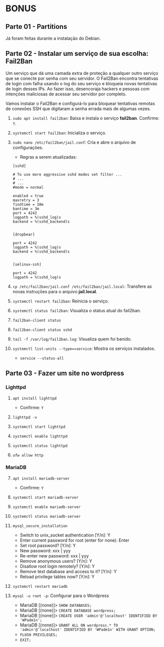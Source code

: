 # BONUS

## Parte 01 - Partitions

Já foram feitas durante a instalação do Debian.



## Parte 02 - Instalar um serviço de sua escolha: Fail2Ban

Um serviço que dá uma camada extra de proteção a qualquer outro serviço que se conecte por senha com seu servidor. O Fail2Ban encontra tentativas de login com falha usando o log do seu serviço e bloqueia novas tentativas de login desses IPs. Ao fazer isso, desencoraja hackers e pessoas com intenções maliciosas de acessar seu servidor por completo.

Vamos instalar o Fail2Ban e configurá-lo para bloquear tentativas remotas de conexões SSH que digitaram a senha errada mais de algumas vezes.

1. `sudo apt install fail2ban`: Baixa e instala o serviço **fail2ban**.
	Confirme: `Y`.
2. `systemctl start fail2ban`: Inicializa o serviço.
3. `sudo nano /etc/fail2ban/jail.conf`: Cria e abre o arquivo de configurações.
	- Regras a serem atualizadas:
	```
	[sshd]

	# To use more aggressive sshd modes set filter ...
	# ...
	# ...
	#mode = normal

	enabled = true
	maxretry = 3
	findtime = 10m
	bantime = 3m
	port = 4242
	logpath = %(sshd_log)s
	backend = %(sshd_backend)s


	[dropbear]

	port = 4242
	logpath = %(sshd_log)s
	backend = %(sshd_backend)s


	[selinux-ssh]

	port = 4242
	logpath = %(sshd_log)s
	```
4. `cp /etc/fail2ban/jail.conf /etc/fail2ban/jail.local`: Transfere as novas instruções para o arquivo **jail.local**.
5. `systemctl restart fail2ban`: Reinicia o serviço.
6. `systemctl status fail2ban`: Visualiza o status atual do fail2ban.

7. `fail2ban-client status`
8. `fail2ban-client status sshd`
9. `tail -f /var/log/fail2ban.log`: Visualiza quem foi banido.

10. `systemctl list-units --type==service`: Mostra os serviços instalados.
	- `service --status-all`



## Parte 03 - Fazer um site no wordpress

### Lighttpd

1. `apt install lighttpd`
	- Confirme: `Y`
2. `lighttpd -v`
3. `systemctl start lighttpd`
4. `systemctl enable lighttpd`
5. `systemctl status lighttpd`

6. `ufw allow http`

### MariaDB

7. `apt install mariadb-server`
	- Confirme: `Y`
8. `systemctl start mariadb-server`
9. `systemctl enable mariadb-server`
10. `systemctl status mariadb-server`

11. `mysql_secure_installation`
	- Switch to unix_socket authentication \[Y/n]: Y
	- Enter current password for root (enter for none): Enter
	- Set root password? \[Y/n]: Y
	- New password: xxx | yyy
	- Re-enter new password: xxx | yyy
	- Remove anonymous users? \[Y/n]: Y
	- Disallow root login remotely? \[Y/n]: Y
	- Remove test database and access to it? \[Y/n]:  Y
	- Reload privilege tables now? \[Y/n]:  Y
12. `systemctl restart mariadb`
13. `mysql -u root -p`: Configurar para o Wordpress
	- MariaDB [(none)]> `SHOW DATABASES;`
	- MariaDB [(none)]> `CREATE DATABASE wordpress;`
	- MariaDB [(none)]> `CREATE USER 'admin'@'localhost' IDENTIFIED BY 'WPadm1n';`
	- MariaDB [(none)]> `GRANT ALL ON wordpress.* TO 'admin'@'localhost' IDENTIFIED BY 'WPadm1n' WITH GRANT OPTION;`
	- `FLUSH PRIVILEGES;`
	- `EXIT;`
